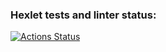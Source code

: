 ### Hexlet tests and linter status:
[![Actions Status](https://github.com/Ap2p/python-project-lvl1/workflows/hexlet-check/badge.svg)](https://github.com/Ap2p/python-project-lvl1/actions)